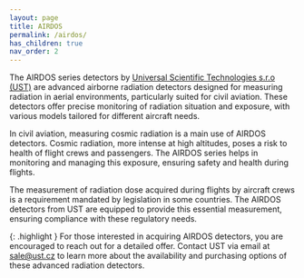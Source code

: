```yaml
---
layout: page
title: AIRDOS
permalink: /airdos/
has_children: true
nav_order: 2
---
```


The AIRDOS series detectors by [Universal Scientific Technologies s.r.o (UST)](https://www.ust.cz/) are advanced airborne radiation detectors designed for measuring radiation in aerial environments, particularly suited for civil aviation. These detectors offer precise monitoring of radiation situation and exposure, with various models tailored for different aircraft needs.

In civil aviation, measuring cosmic radiation is a main use of AIRDOS detectors. Cosmic radiation, more intense at high altitudes, poses a risk to health of flight crews and passengers. The AIRDOS series helps in monitoring and managing this exposure, ensuring safety and health during flights.

The measurement of radiation dose acquired during flights by aircraft crews is a requirement mandated by legislation in some countries. The AIRDOS detectors from UST are equipped to provide this essential measurement, ensuring compliance with these regulatory needs.

{: .highlight }
For those interested in acquiring AIRDOS detectors, you are encouraged to reach out for a detailed offer. Contact UST via email at sale@ust.cz to learn more about the availability and purchasing options of these advanced radiation detectors.

